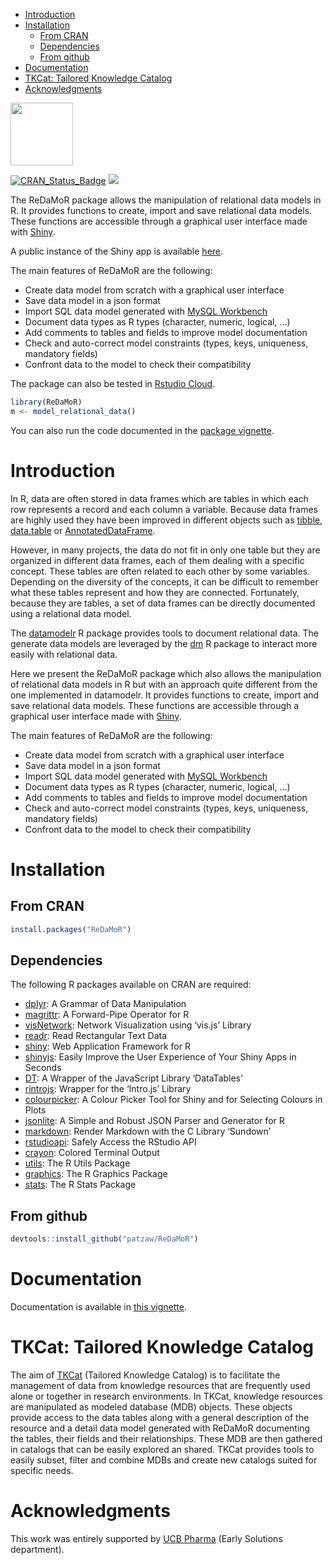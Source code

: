 -   [Introduction](#introduction)
-   [Installation](#installation)
    -   [From CRAN](#from-cran)
    -   [Dependencies](#dependencies)
    -   [From github](#from-github)
-   [Documentation](#documentation)
-   [TKCat: Tailored Knowledge
    Catalog](#tkcat-tailored-knowledge-catalog)
-   [Acknowledgments](#acknowledgments)

<img src="https://github.com/patzaw/ReDaMoR/raw/master/supp/logo/ReDaMoR.png" width="100px" />

[![CRAN_Status_Badge](http://www.r-pkg.org/badges/version/ReDaMoR)](https://cran.r-project.org/package=ReDaMoR)
[![](http://cranlogs.r-pkg.org/badges/ReDaMoR)](https://cran.r-project.org/package=ReDaMoR)

The ReDaMoR package allows the manipulation of relational data models in
R. It provides functions to create, import and save relational data
models. These functions are accessible through a graphical user
interface made with [Shiny](https://shiny.rstudio.com/).

A public instance of the Shiny app is available
[here](https://pgodard.shinyapps.io/ReDaMoR).

The main features of ReDaMoR are the following:

-   Create data model from scratch with a graphical user interface
-   Save data model in a json format
-   Import SQL data model generated with [MySQL
    Workbench](https://www.mysql.com/products/workbench/)
-   Document data types as R types (character, numeric, logical, …)
-   Add comments to tables and fields to improve model documentation
-   Check and auto-correct model constraints (types, keys, uniqueness,
    mandatory fields)
-   Confront data to the model to check their compatibility

The package can also be tested in [Rstudio
Cloud](https://rstudio.cloud/project/1033803).

``` r
library(ReDaMoR)
m <- model_relational_data()
```

You can also run the code documented in the [package
vignette](https://patzaw.github.io/ReDaMoR/ReDaMoR.html).

<!----------------------------------------------------------------------------->
<!----------------------------------------------------------------------------->

# Introduction

In R, data are often stored in data frames which are tables in which
each row represents a record and each column a variable. Because data
frames are highly used they have been improved in different objects such
as [tibble](https://tibble.tidyverse.org/),
[data.table](https://rdatatable.gitlab.io/data.table/) or
[AnnotatedDataFrame](https://bioconductor.org/packages/release/bioc/html/Biobase.html).

However, in many projects, the data do not fit in only one table but
they are organized in different data frames, each of them dealing with a
specific concept. These tables are often related to each other by some
variables. Depending on the diversity of the concepts, it can be
difficult to remember what these tables represent and how they are
connected. Fortunately, because they are tables, a set of data frames
can be directly documented using a relational data model.

The [datamodelr](https://github.com/bergant/datamodelr) R package
provides tools to document relational data. The generate data models are
leveraged by the [dm](https://github.com/krlmlr/dm) R package to
interact more easily with relational data.

Here we present the ReDaMoR package which also allows the manipulation
of relational data models in R but with an approach quite different from
the one implemented in datamodelr. It provides functions to create,
import and save relational data models. These functions are accessible
through a graphical user interface made with
[Shiny](https://shiny.rstudio.com/).

The main features of ReDaMoR are the following:

-   Create data model from scratch with a graphical user interface
-   Save data model in a json format
-   Import SQL data model generated with [MySQL
    Workbench](https://www.mysql.com/products/workbench/)
-   Document data types as R types (character, numeric, logical, …)
-   Add comments to tables and fields to improve model documentation
-   Check and auto-correct model constraints (types, keys, uniqueness,
    mandatory fields)
-   Confront data to the model to check their compatibility

<!----------------------------------------------------------------------------->
<!----------------------------------------------------------------------------->

# Installation

<!---->

## From CRAN

<!----------->

``` r
install.packages("ReDaMoR")
```

<!---->

## Dependencies

<!----------->

The following R packages available on CRAN are required:

-   [dplyr](https://CRAN.R-project.org/package=dplyr): A Grammar of Data
    Manipulation
-   [magrittr](https://CRAN.R-project.org/package=magrittr): A
    Forward-Pipe Operator for R
-   [visNetwork](https://CRAN.R-project.org/package=visNetwork): Network
    Visualization using ‘vis.js’ Library
-   [readr](https://CRAN.R-project.org/package=readr): Read Rectangular
    Text Data
-   [shiny](https://CRAN.R-project.org/package=shiny): Web Application
    Framework for R
-   [shinyjs](https://CRAN.R-project.org/package=shinyjs): Easily
    Improve the User Experience of Your Shiny Apps in Seconds
-   [DT](https://CRAN.R-project.org/package=DT): A Wrapper of the
    JavaScript Library ‘DataTables’
-   [rintrojs](https://CRAN.R-project.org/package=rintrojs): Wrapper for
    the ‘Intro.js’ Library
-   [colourpicker](https://CRAN.R-project.org/package=colourpicker): A
    Colour Picker Tool for Shiny and for Selecting Colours in Plots
-   [jsonlite](https://CRAN.R-project.org/package=jsonlite): A Simple
    and Robust JSON Parser and Generator for R
-   [markdown](https://CRAN.R-project.org/package=markdown): Render
    Markdown with the C Library ‘Sundown’
-   [rstudioapi](https://CRAN.R-project.org/package=rstudioapi): Safely
    Access the RStudio API
-   [crayon](https://CRAN.R-project.org/package=crayon): Colored
    Terminal Output
-   [utils](https://CRAN.R-project.org/package=utils): The R Utils
    Package
-   [graphics](https://CRAN.R-project.org/package=graphics): The R
    Graphics Package
-   [stats](https://CRAN.R-project.org/package=stats): The R Stats
    Package

<!---->

## From github

<!----------->

``` r
devtools::install_github("patzaw/ReDaMoR")
```

<!----------------------------------------------------------------------------->
<!----------------------------------------------------------------------------->

# Documentation

Documentation is available in [this
vignette](https://patzaw.github.io/ReDaMoR).

<!----------------------------------------------------------------------------->
<!----------------------------------------------------------------------------->

# TKCat: Tailored Knowledge Catalog

The aim of [TKCat](https://github.com/patzaw/TKCat) (Tailored Knowledge
Catalog) is to facilitate the management of data from knowledge
resources that are frequently used alone or together in research
environments. In TKCat, knowledge resources are manipulated as modeled
database (MDB) objects. These objects provide access to the data tables
along with a general description of the resource and a detail data model
generated with ReDaMoR documenting the tables, their fields and their
relationships. These MDB are then gathered in catalogs that can be
easily explored an shared. TKCat provides tools to easily subset, filter
and combine MDBs and create new catalogs suited for specific needs.

<!----------------------------------------------------------------------------->
<!----------------------------------------------------------------------------->

# Acknowledgments

This work was entirely supported by [UCB Pharma](https://www.ucb.com/)
(Early Solutions department).

